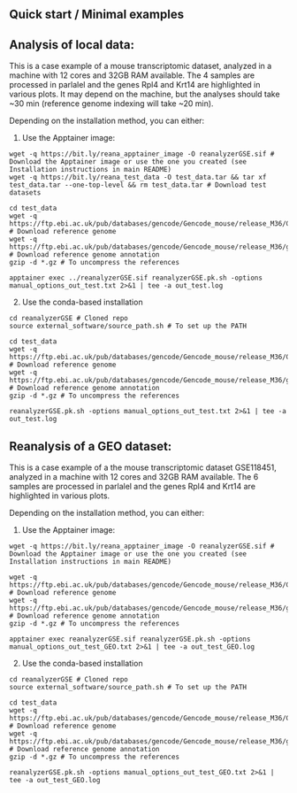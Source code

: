 ## Quick start / Minimal examples

## Analysis of local data:
This is a case example of a mouse transcriptomic dataset, analyzed in a machine with 12 cores and 32GB RAM available. The 4 samples are processed in parlalel and the genes Rpl4 and Krt14 are highlighted in various plots. 
It may depend on the machine, but the analyses should take ~30 min (reference genome indexing will take ~20 min).

Depending on the installation method, you can either:

1) Use the Apptainer image:

```
wget -q https://bit.ly/reana_apptainer_image -O reanalyzerGSE.sif # Download the Apptainer image or use the one you created (see Installation instructions in main README)
wget -q https://bit.ly/reana_test_data -O test_data.tar && tar xf test_data.tar --one-top-level && rm test_data.tar # Download test datasets

cd test_data
wget -q https://ftp.ebi.ac.uk/pub/databases/gencode/Gencode_mouse/release_M36/GRCm39.primary_assembly.genome.fa.gz # Download reference genome
wget -q https://ftp.ebi.ac.uk/pub/databases/gencode/Gencode_mouse/release_M36/gencode.vM36.primary_assembly.basic.annotation.gtf.gz # Download reference genome annotation
gzip -d *.gz # To uncompress the references

apptainer exec ../reanalyzerGSE.sif reanalyzerGSE.pk.sh -options manual_options_out_test.txt 2>&1 | tee -a out_test.log
```

2) Use the conda-based installation
```
cd reanalyzerGSE # Cloned repo
source external_software/source_path.sh # To set up the PATH

cd test_data
wget -q https://ftp.ebi.ac.uk/pub/databases/gencode/Gencode_mouse/release_M36/GRCm39.primary_assembly.genome.fa.gz # Download reference genome
wget -q https://ftp.ebi.ac.uk/pub/databases/gencode/Gencode_mouse/release_M36/gencode.vM36.primary_assembly.basic.annotation.gtf.gz # Download reference genome annotation
gzip -d *.gz # To uncompress the references

reanalyzerGSE.pk.sh -options manual_options_out_test.txt 2>&1 | tee -a out_test.log
```

## Reanalysis of a GEO dataset:
This is a case example of a the mouse transcriptomic dataset GSE118451, analyzed in a machine with 12 cores and 32GB RAM available. The 6 samples are processed in parlalel and the genes Rpl4 and Krt14 are highlighted in various plots. 

Depending on the installation method, you can either:

1) Use the Apptainer image:

```
wget -q https://bit.ly/reana_apptainer_image -O reanalyzerGSE.sif # Download the Apptainer image or use the one you created (see Installation instructions in main README)

wget -q https://ftp.ebi.ac.uk/pub/databases/gencode/Gencode_mouse/release_M36/GRCm39.primary_assembly.genome.fa.gz # Download reference genome
wget -q https://ftp.ebi.ac.uk/pub/databases/gencode/Gencode_mouse/release_M36/gencode.vM36.primary_assembly.basic.annotation.gtf.gz # Download reference genome annotation
gzip -d *.gz # To uncompress the references

apptainer exec reanalyzerGSE.sif reanalyzerGSE.pk.sh -options manual_options_out_test_GEO.txt 2>&1 | tee -a out_test_GEO.log
```

2) Use the conda-based installation
```
cd reanalyzerGSE # Cloned repo
source external_software/source_path.sh # To set up the PATH

cd test_data
wget -q https://ftp.ebi.ac.uk/pub/databases/gencode/Gencode_mouse/release_M36/GRCm39.primary_assembly.genome.fa.gz # Download reference genome
wget -q https://ftp.ebi.ac.uk/pub/databases/gencode/Gencode_mouse/release_M36/gencode.vM36.primary_assembly.basic.annotation.gtf.gz # Download reference genome annotation
gzip -d *.gz # To uncompress the references

reanalyzerGSE.pk.sh -options manual_options_out_test_GEO.txt 2>&1 | tee -a out_test_GEO.log
```

